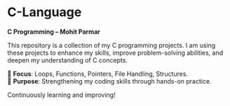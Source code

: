 # C-Language  
**C Programming – Mohit Parmar**  

This repository is a collection of my C programming projects. I am using these projects to enhance my skills, improve problem-solving abilities, and deepen my understanding of C concepts.  

🔹 **Focus**: Loops, Functions, Pointers, File Handling, Structures.  
🔹 **Purpose**: Strengthening my coding skills through hands-on practice.  

Continuously learning and improving!
